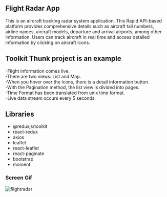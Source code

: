 <h2>Flight Radar App </h2>

This is an aircraft tracking radar system application. This Rapid API-based platform provides comprehensive details such as aircraft tail numbers, airline names, aircraft models, departure and arrival airports, among other information. Users can track aircraft in real time and access detailed information by clicking on aircraft icons.

<h2>Toolkit Thunk project is an example</h2>

-Flight information comes live. </br>
-There are two views: List and Map.</br>
-When you hover over the icons, there is a detail information button.</br>
-With the Pagination method, the list view is divided into pages.</br>
-Time Format has been translated from unix time format.</br>
-Live data stream occurs every 5 seconds.</br>

<h2>Libraries</h2>

- @reduxjs/toolkit</br>
- react-redux</br>
- axios</br>
- leaflet</br>
- react-leaflet</br>
- react-paginate</br>
- bootstrap</br>
- moment</br>

<h3>Screen Gif</h3>

![flightradar](https://github.com/begpan/flightRadarApp/assets/145170180/11771cb9-a208-4721-949d-baa57737be1a)
